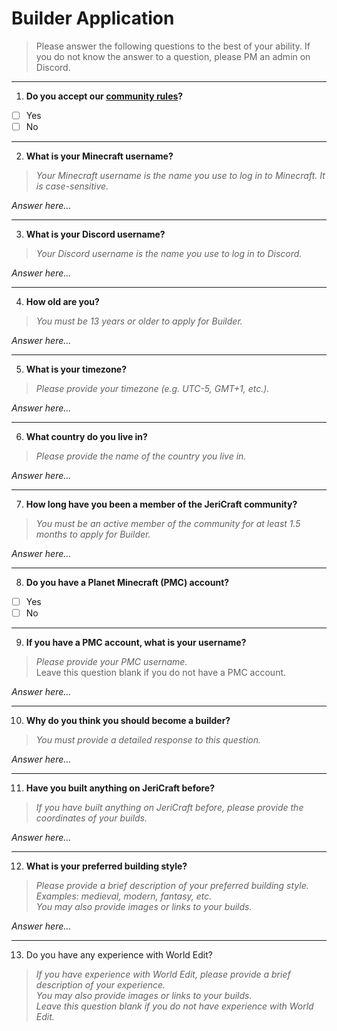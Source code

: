 # Builder Application

> Please answer the following questions to the best of your ability. If you do not know the answer to a question, please
> PM an admin on Discord.

---

1. **Do you accept our [community rules](https://discord.com/channels/508458848559038465/758444436551630889)?**

- [ ] Yes
- [ ] No

---

2. **What is your Minecraft username?**

> *Your Minecraft username is the name you use to log in to Minecraft. It is case-sensitive.*

*Answer here...*<br>

---

3. **What is your Discord username?**

> *Your Discord username is the name you use to log in to Discord.*

*Answer here...*<br>

---

4. **How old are you?**

> *You must be 13 years or older to apply for Builder.*

*Answer here...*<br>

---

5. **What is your timezone?**

> *Please provide your timezone (e.g. UTC-5, GMT+1, etc.).*

*Answer here...*<br>

---

6. **What country do you live in?**

> *Please provide the name of the country you live in.*

*Answer here...*<br>

---

7. **How long have you been a member of the JeriCraft community?**

> *You must be an active member of the community for at least 1.5 months to apply for Builder.*

*Answer here...*<br>

---

8. **Do you have a Planet Minecraft (PMC) account?**

- [ ] Yes
- [ ] No

---

9. **If you have a PMC account, what is your username?**

> *Please provide your PMC username.<br>*
> Leave this question blank if you do not have a PMC account.

*Answer here...*<br>

---

10. **Why do you think you should become a builder?**

> *You must provide a detailed response to this question.*

*Answer here...*<br>

---

11. **Have you built anything on JeriCraft before?**

> *If you have built anything on JeriCraft before, please provide the coordinates of your builds.*

*Answer here...*<br>

---

12. **What is your preferred building style?**

> *Please provide a brief description of your preferred building style.<br>*
> *Examples: medieval, modern, fantasy, etc.<br>*
> *You may also provide images or links to your builds.*

*Answer here...*<br>

---

13. Do you have any experience with World Edit?

> *If you have experience with World Edit, please provide a brief description of your experience.<br>*
> *You may also provide images or links to your builds.<br>*
> *Leave this question blank if you do not have experience with World Edit.*